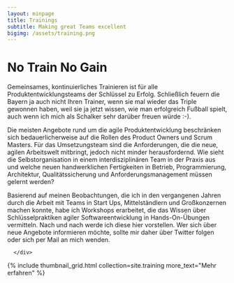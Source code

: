 ```yaml
---
layout: minpage
title: Trainings
subtitle: Making great Teams excellent
bigimg: /assets/training.png
---
```

  <div class="row">
      <div class="col-lg-8 col-lg-offset-2 col-md-10 col-md-offset-1">
      <h1>No Train No Gain</h1>
      <p>Gemeinsames, kontinuierliches Trainieren ist für alle Produktentwicklungsteams der Schlüssel zu Erfolg. Schließlich feuern die Bayern ja auch nicht Ihren Trainer, wenn sie mal wieder das Triple gewonnen haben, weil sie ja jetzt wissen, wie man erfolgreich Fußball spielt, auch wenn ich mich als Schalker sehr darüber freuen würde :-).
      </p>
      <p>Die meisten Angebote rund um die agile Produktentwicklung beschränken sich bedauerlicherweise auf die Rollen des Product Owners und Scrum Masters. Für das Umsetzungsteam sind die Anforderungen, die die neue, agilen Arbeitswelt mitbringt, jedoch nicht minder herausfordernd. Wie sieht die Selbstorganisation in einem interdisziplinären Team in der Praxis aus und welche neuen handwerklichen Fertigkeiten in Betrieb, Programmierung, Architektur, Qualitätssicherung und Anforderungsmanagement müssen gelernt werden?
      </p>
      <p>
      Basierend auf meinen Beobachtungen, die ich in den vergangenen Jahren durch die Arbeit mit Teams in Start Ups, Mittelständlern und Großkonzernen machen konnte, habe ich Workshops erarbeitet, die das Wissen über Schlüsselpraktiken agiler Softwareentwicklung in Hands-On-Übungen vermitteln. Nach und nach werde ich diese hier vorstellen. Wer sich über neue Angebote informieren möchte, sollte mir daher über Twitter folgen oder sich per Mail an mich wenden.
      </p>


      </div>
  </div>

  {% include thumbnail_grid.html collection=site.training more_text="Mehr erfahren" %}
